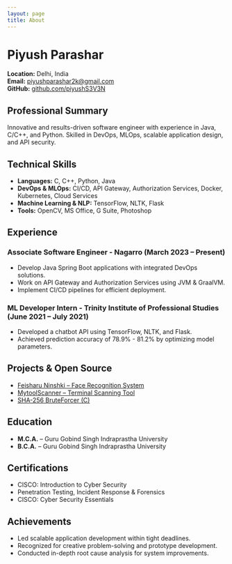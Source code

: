 ```yaml
---
layout: page
title: About
---
```


# Piyush Parashar

**Location:** Delhi, India  
**Email:** [piyushparashar2k@gmail.com](mailto:piyushparashar2k@gmail.com)  
**GitHub:** [github.com/piyushS3V3N](https://github.com/piyushS3V3N)

## Professional Summary

Innovative and results-driven software engineer with experience in Java, C/C++, and Python. Skilled in DevOps, MLOps, scalable application design, and API security.

## Technical Skills

- **Languages:** C, C++, Python, Java
- **DevOps & MLOps:** CI/CD, API Gateway, Authorization Services, Docker, Kubernetes, Cloud Services
- **Machine Learning & NLP:** TensorFlow, NLTK, Flask
- **Tools:** OpenCV, MS Office, G Suite, Photoshop

## Experience

### Associate Software Engineer - Nagarro (March 2023 – Present)

- Develop Java Spring Boot applications with integrated DevOps solutions.
- Work on API Gateway and Authorization Services using JVM & GraalVM.
- Implement CI/CD pipelines for efficient deployment.

### ML Developer Intern - Trinity Institute of Professional Studies (June 2021 – July 2021)

- Developed a chatbot API using TensorFlow, NLTK, and Flask.
- Achieved prediction accuracy of 78.9% - 81.2% by optimizing model parameters.

## Projects & Open Source

- [Feisharu Ninshki – Face Recognition System](https://github.com/piyushS3V3N/FeisharuNinshki)
- [MytoolScanner – Terminal Scanning Tool](https://github.com/piyushS3V3N/Mytoolscanner)
- [SHA-256 BruteForcer (C)](https://github.com/piyushS3V3N/Hashing)

## Education

- **M.C.A.** – Guru Gobind Singh Indraprastha University
- **B.C.A.** – Guru Gobind Singh Indraprastha University

## Certifications

- CISCO: Introduction to Cyber Security
- Penetration Testing, Incident Response & Forensics
- CISCO: Cyber Security Essentials

## Achievements

- Led scalable application development within tight deadlines.
- Recognized for creative problem-solving and prototype development.
- Conducted in-depth root cause analysis for system improvements.

